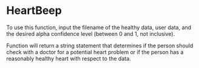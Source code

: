 # HeartBeep

To use this function, input the filename of the healthy data, user data, and
the desired alpha confidence level (between 0 and 1, not inclusive).

Function will return a string statement that determines if the person should
check with a doctor for a potential heart problem or if the person has a reasonably
healthy heart with respect to the data.
